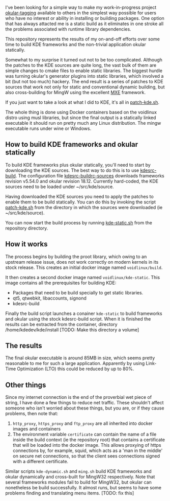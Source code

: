 I've been looking for a simple way to make my work-in-progress project [okular-tagging](https://github.com/jschultz/okular-tagging)
available to others in the simplest way possible for users who have no interest or ability in installing or building packages.
One option that has always attacted me is a static build as it eliminates in one stroke all the problems associated with runtime 
library dependencies.

This repository represents the results of my on-and-off efforts over some time to build KDE frameworks and the non-trivial application
okular  statically.

Somewhat to my surprise it turned out not to be too complicated. Although the patches to the KDE sources are quite long, the vast
bulk of them are simple changes to cmake files to enable static libraries. The biggest hurdle was turning okular's generator plugins
into static libraries, which involved a bit (but not too much) hackery. The end result is a series of patches to KDE sources that
work not only for static and conventional dynamic building, but also cross-building for MingW using the excellent [MXE](https://mxe.cc/)
framework.

If you just want to take a look at what I did to KDE, it's all in [patch-kde.sh](patch-kde.sh).

The whole thing is done using Docker containers based on the voidlinux distro using musl libraries, but since the final output is a
statically linked executable it should run on pretty much any Linux distribution. The mingw executable runs under wine or Windows.

## How to build KDE frameworks and okular statically

To build KDE frameworks plus okular statically, you'll need to start by downloading the KDE sources. The best way to do this is to use
[kdesrc-build](https://kdesrc-build.kde.org/). The configuration file [kdesrc-buildrc-sources](kdesrc-buildrc-sources) downloads frameworks revision
v5.54.0 and okular revision 18.12. Currently hard-coded, the KDE sources need to be loaded under ~/src/kde/source.

Having downloaded the KDE sources you need to apply the patches to enable them to be build statically. You can do this by invoking the
script [patch-kde.sh](patch-kde.sh) from the directory in which the sources were downloaded (ie ~/src/kde/source).

You can now start the build process by running [kde-static.sh](kde-static.sh) from the repository directory.

## How it works

The process begins by building the proot library, which owing to an upstream release issue, does not work correctly on modern kernels
in its stock release. This creates an initial docker image named `voidlinux/build`.

It then creates a second docker image named `voidlinux/kde-static`. This image contains all the prerequisites for building KDE:

- Packages that need to be build specially to get static libraries.
- qt5, qtwebkit, libaccounts, signond
- kdesrc-build

Finally the build script launches a conainer `kde-static` to build frameworks and okular using the stock kdesrc-build script. When it is finished the results can be extracted from the container, directory /home/kdedev/kde/install [TODO: Make this directory a volume]

## The results

The final okular executable is around 85MB in size, which seems pretty reasonable to me for such a large application. Apparently by
using Link-Time Optimization (LTO) this could be reduced by up to 80%.

## Other things

Since my internet connection is the end of the proverbial wet piece of string, I have done a few things to reduce net traffic.
These shouldn't affect someone who isn't worried about these things, but you are, or if they cause problems, then note that:

1. `http_proxy`, `https_proxy` and `ftp_proxy` are all inherited into docker images and containers
2. The environment variable `certificate` can contain the name of a file inside the build context (ie the repository root) that
contains a certificate that will be loaded into the docker image. This allows proxying of https connections by, for example, squid,
which acts as a 'man in the middle' on secure net connections, so that the client sees connections signed with a different
certificate.

Similar scripts `kde-dynamic.sh` and `ming.sh` build KDE frameworks and okular dynamically and cross-built for MingW32 respectively.
Note that several frameworks modules fail to build for MingW32, but okular can nonetheless be build successfully. It almost runs,
but seems to have some problems finding and translating menu items. [TODO: fix this]
